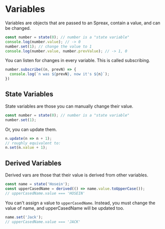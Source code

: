 # Variables
Variables are objects that are passed to an Spreax, contain a value, and can be changed.
```js
const number = state(0); // number is a "state variable"
console.log(number.value); // -> 0
number.set(1); // change the value to 1
console.log(number.value, number.prevValue); // -> 1, 0
```
You can listen for changes in every variable. This is called subscribing.
```js
number.subscribe((n, prevN) => {
  console.log(`n was ${prevN}, now it's ${n}`);
})
```

## State Variables
State variables are those you can manually change their value.
```js
const number = state(0); // number is a "state variable"
number.set(1);
```
Or, you can update them.
```js
n.update(n => n + 1);
// roughly equivalent to:
n.set(n.value + 1);
```

## Derived Variables
Derived vars are those that their value is derived from other variables.
```js
const name = state('Hosein');
const upperCasedName = derived(() => name.value.toUpperCase());
// upperCasedName.value === 'HOSEIN'
```
You can't assign a value to `upperCasedName`. Instead, you must change the value of name, and upperCasedName will be updated too.
```js
name.set('Jack');
// upperCasedName.value === 'JACK'
```
